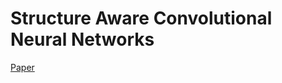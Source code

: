 # Structure Aware Convolutional Neural Networks

[Paper](https://www.dropbox.com/h?preview=nips-7287-structure-aware-convolutional-neural-networks.pdf)
